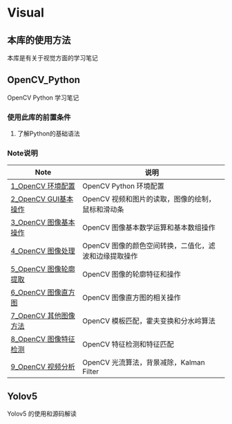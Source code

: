 # Visual 

## 本库的使用方法

本库是有关于视觉方面的学习笔记

## OpenCV_Python

OpenCV Python 学习笔记

### 使用此库的前置条件

1. 了解Python的基础语法

### Note说明

| Note                                                         | 说明                                                  |
| ------------------------------------------------------------ | ----------------------------------------------------- |
| [1_OpenCV 环境配置](https://github.com/SSC202/Visual/blob/main/OpenCV-Python/Note/1_OpenCV%20环境配置/1_OpenCV环境配置.md) | OpenCV Python 环境配置                                |
| [2_OpenCV GUI基本操作](https://github.com/SSC202/Visual/tree/main/OpenCV-Python/Note/2_OpenCV%20GUI基本操作) | OpenCV 视频和图片的读取，图像的绘制，鼠标和滑动条     |
| [3_OpenCV 图像基本操作](https://github.com/SSC202/Visual/tree/main/OpenCV-Python/Note/3_OpenCV%20图像基本操作) | OpenCV 图像基本数学运算和基本数组操作                 |
| [4_OpenCV 图像处理](https://github.com/SSC202/Visual/tree/main/OpenCV-Python/Note/4_OpenCV%20图像处理) | OpenCV 图像的颜色空间转换，二值化，滤波和边缘提取操作 |
| [5_OpenCV 图像轮廓提取](https://github.com/SSC202/Visual/tree/main/OpenCV-Python/Note/5_OpenCV%20图像轮廓提取) | OpenCV 图像的轮廓特征和操作                           |
| [6_OpenCV 图像直方图](https://github.com/SSC202/Visual/tree/main/OpenCV-Python/Note/6_OpenCV%20图像直方图) | OpenCV 图像直方图的相关操作                           |
| [7_OpenCV 其他图像方法](https://github.com/SSC202/Visual/tree/main/OpenCV-Python/Note/7_OpenCV%20其他图像方法) | OpenCV 模板匹配，霍夫变换和分水岭算法                 |
| [8_OpenCV 图像特征检测](https://github.com/SSC202/Visual/tree/main/OpenCV-Python/Note/8_OpenCV%20图像特征检测) | OpenCV 特征检测和特征匹配                             |
| [9_OpenCV 视频分析](https://github.com/SSC202/Visual/tree/main/OpenCV-Python/Note/9_OpenCV%20视频分析) | OpenCV 光流算法，背景减除，Kalman Filter              |

## Yolov5

Yolov5 的使用和源码解读

